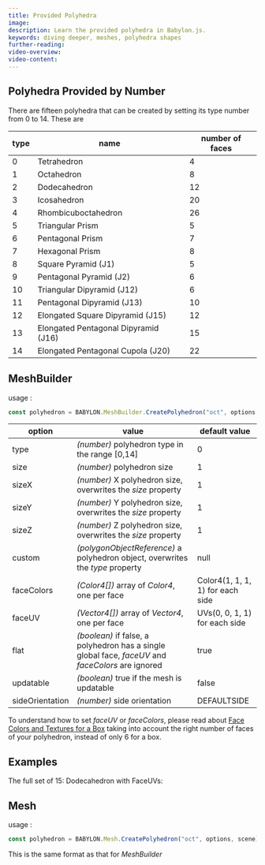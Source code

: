 ```yaml
---
title: Provided Polyhedra
image:
description: Learn the provided polyhedra in Babylon.js.
keywords: diving deeper, meshes, polyhedra shapes
further-reading:
video-overview:
video-content:
---
```


## Polyhedra Provided by Number

There are fifteen polyhedra that can be created by setting its type number from 0 to 14. These are

| type | name                                 | number of faces |
| ---- | ------------------------------------ | --------------- |
| 0    | Tetrahedron                          | 4               |
| 1    | Octahedron                           | 8               |
| 2    | Dodecahedron                         | 12              |
| 3    | Icosahedron                          | 20              |
| 4    | Rhombicuboctahedron                  | 26              |
| 5    | Triangular Prism                     | 5               |
| 6    | Pentagonal Prism                     | 7               |
| 7    | Hexagonal Prism                      | 8               |
| 8    | Square Pyramid (J1)                  | 5               |
| 9    | Pentagonal Pyramid (J2)              | 6               |
| 10   | Triangular Dipyramid (J12)           | 6               |
| 11   | Pentagonal Dipyramid (J13)           | 10              |
| 12   | Elongated Square Dipyramid (J15)     | 12              |
| 13   | Elongated Pentagonal Dipyramid (J16) | 15              |
| 14   | Elongated Pentagonal Cupola (J20)    | 22              |

## MeshBuilder

usage :

```javascript
const polyhedron = BABYLON.MeshBuilder.CreatePolyhedron("oct", options, scene); //scene is optional and defaults to the current scene
```

| option          | value                                                                                              | default value                    |
| --------------- | -------------------------------------------------------------------------------------------------- | -------------------------------- |
| type            | _(number)_ polyhedron type in the range [0,14]                                                     | 0                                |
| size            | _(number)_ polyhedron size                                                                         | 1                                |
| sizeX           | _(number)_ X polyhedron size, overwrites the _size_ property                                       | 1                                |
| sizeY           | _(number)_ Y polyhedron size, overwrites the _size_ property                                       | 1                                |
| sizeZ           | _(number)_ Z polyhedron size, overwrites the _size_ property                                       | 1                                |
| custom          | _(polygonObjectReference)_ a polyhedron object, overwrites the _type_ property                     | null                             |
| faceColors      | _(Color4[])_ array of _Color4_, one per face                                                       | Color4(1, 1, 1, 1) for each side |
| faceUV          | _(Vector4[])_ array of _Vector4_, one per face                                                     | UVs(0, 0, 1, 1) for each side    |
| flat            | _(boolean)_ if false, a polyhedron has a single global face, _faceUV_ and _faceColors_ are ignored | true                             |
| updatable       | _(boolean)_ true if the mesh is updatable                                                          | false                            |
| sideOrientation | _(number)_ side orientation                                                                        | DEFAULTSIDE                      |

To understand how to set _faceUV_ or _faceColors_, please read about [Face Colors and Textures for a Box](/features/divingDeeper/materials/using/texturePerBoxFace) taking into account the right number of faces of your polyhedron, instead of only 6 for a box.

## Examples

The full set of 15: <Playground id="#PBLS4Y " title="Full Set Of 15 Polyhedra" description="Playground example showing all 15 provided polyhedra."/>
Dodecahedron with FaceUVs: <Playground id="#PBLS4Y#1 " title="Dodecahedron with FaceUVs" description="Playground example of creating a dodecahedron with faceUVs."/>

## Mesh

usage :

```javascript
const polyhedron = BABYLON.Mesh.CreatePolyhedron("oct", options, scene); //scene is optional and defaults to the current scene
```

This is the same format as that for _MeshBuilder_
